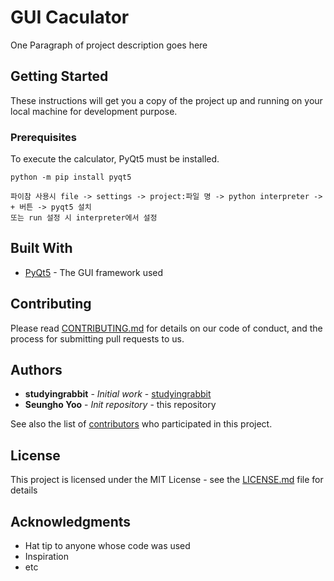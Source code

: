 # GUI Caculator

One Paragraph of project description goes here

## Getting Started

These instructions will get you a copy of the project up and running on your local machine for development purpose.

### Prerequisites

To execute the calculator, PyQt5 must be installed.

```
python -m pip install pyqt5
```
```
파이참 사용시 file -> settings -> project:파일 명 -> python interpreter -> + 버튼 -> pyqt5 설치
또는 run 설정 시 interpreter에서 설정
```

## Built With

* [PyQt5](https://pypi.org/project/PyQt5/) - The GUI framework used

## Contributing

Please read [CONTRIBUTING.md](https://github.com/shyoo17/gui_calculator/blob/main/CONTRIBUTING.md) for details on our code of conduct, and the process for submitting pull requests to us.

## Authors

* **studyingrabbit** - *Initial work* - [studyingrabbit](https://studyingrabbit.tistory.com/)
* **Seungho Yoo** - *Init repository* - this repository

See also the list of [contributors](https://github.com/shyoo17/gui_calculator/blob/main/CONTRIBUTORS.md) who participated in this project.

## License

This project is licensed under the MIT License - see the [LICENSE.md](LICENSE.md) file for details

## Acknowledgments

* Hat tip to anyone whose code was used
* Inspiration
* etc
